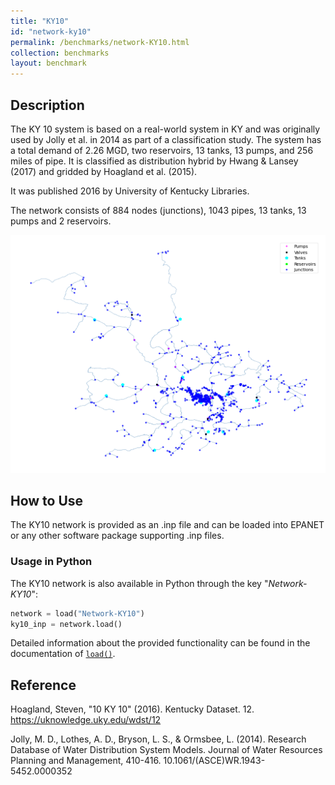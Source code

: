 ```yaml
---
title: "KY10"
id: "network-ky10"
permalink: /benchmarks/network-KY10.html
collection: benchmarks
layout: benchmark
---
```



## Description

The KY 10 system is based on a real-world system in KY and was originally used by Jolly et al. in 2014 as part of a
classification study. The system has a total demand of 2.26 MGD, two reservoirs, 13 tanks, 13 pumps, and 256 miles of
pipe. It is classified as distribution hybrid by Hwang & Lansey (2017) and gridded by Hoagland et al. (2015).

It was published 2016 by University of Kentucky Libraries.

The network consists of 884 nodes (junctions), 1043 pipes, 13 tanks, 13 pumps and 2 reservoirs.

<img src="../static/benchmarks/network-ky10/ky10_plot.png"/>

## How to Use

The KY10 network is provided as an .inp file and can be loaded into EPANET or any other software package
supporting .inp files.

### Usage in Python

The KY10 network is also available in Python through the key "*Network-KY10*":
```python
network = load("Network-KY10")
ky10_inp = network.load()
```

Detailed information about the provided functionality can be found in the documentation of
[`load()`](https://water-benchmark-hub.readthedocs.io/en/stable/water_benchmark_hub.networks.html#water_benchmark_hub.networks.networks.KY10.load).


## Reference

Hoagland, Steven, "10 KY 10" (2016). Kentucky Dataset. 12.
https://uknowledge.uky.edu/wdst/12

Jolly, M. D., Lothes, A. D., Bryson, L. S., & Ormsbee, L. (2014). Research Database of Water Distribution System Models.
Journal of Water Resources Planning and Management, 410-416. 10.1061/(ASCE)WR.1943-5452.0000352
